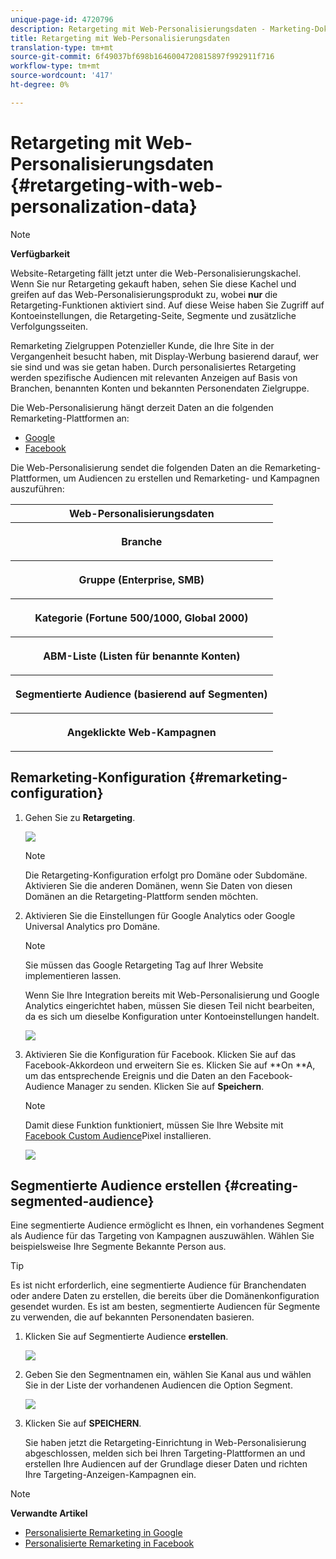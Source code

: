 ```yaml
---
unique-page-id: 4720796
description: Retargeting mit Web-Personalisierungsdaten - Marketing-Dokumente - Produktdokumentation
title: Retargeting mit Web-Personalisierungsdaten
translation-type: tm+mt
source-git-commit: 6f49037bf698b1646004720815897f992911f716
workflow-type: tm+mt
source-wordcount: '417'
ht-degree: 0%

---
```



# Retargeting mit Web-Personalisierungsdaten {#retargeting-with-web-personalization-data}

>[!NOTE]
>
>**Verfügbarkeit**
>
>Website-Retargeting fällt jetzt unter die Web-Personalisierungskachel. Wenn Sie nur Retargeting gekauft haben, sehen Sie diese Kachel und greifen auf das Web-Personalisierungsprodukt zu, wobei **nur** die Retargeting-Funktionen aktiviert sind. Auf diese Weise haben Sie Zugriff auf Kontoeinstellungen, die Retargeting-Seite, Segmente und zusätzliche Verfolgungsseiten.

Remarketing Zielgruppen Potenzieller Kunde, die Ihre Site in der Vergangenheit besucht haben, mit Display-Werbung basierend darauf, wer sie sind und was sie getan haben. Durch personalisiertes Retargeting werden spezifische Audiencen mit relevanten Anzeigen auf Basis von Branchen, benannten Konten und bekannten Personendaten Zielgruppe.

Die Web-Personalisierung hängt derzeit Daten an die folgenden Remarketing-Plattformen an:

* [Google](personalized-remarketing-in-google.md)
* [Facebook](personalized-remarketing-in-facebook.md)

Die Web-Personalisierung sendet die folgenden Daten an die Remarketing-Plattformen, um Audiencen zu erstellen und Remarketing- und Kampagnen auszuführen:

<table> 
 <tbody> 
  <tr> 
   <th colspan="1">Web-Personalisierungsdaten</th> 
  </tr> 
  <tr> 
   <th><p>Branche</p></th> 
  </tr> 
  <tr> 
   <th><p>Gruppe (Enterprise, SMB)</p></th> 
  </tr> 
  <tr> 
   <th><p>Kategorie (Fortune 500/1000, Global 2000)</p></th> 
  </tr> 
  <tr> 
   <th><p>ABM-Liste (Listen für benannte Konten)</p></th> 
  </tr> 
  <tr> 
   <th><p>Segmentierte Audience (basierend auf Segmenten)</p></th> 
  </tr> 
  <tr> 
   <th><p>Angeklickte Web-Kampagnen</p></th> 
  </tr> 
 </tbody> 
</table>

## Remarketing-Konfiguration {#remarketing-configuration}

1. Gehen Sie zu **Retargeting**.

   ![](assets/one.png)

   >[!NOTE]
   >
   >Die Retargeting-Konfiguration erfolgt pro Domäne oder Subdomäne. Aktivieren Sie die anderen Domänen, wenn Sie Daten von diesen Domänen an die Retargeting-Plattform senden möchten.

1. Aktivieren Sie die Einstellungen für Google Analytics oder Google Universal Analytics pro Domäne.

   >[!NOTE]
   >
   >Sie müssen das Google Retargeting Tag auf Ihrer Website implementieren lassen.
   >
   >
   >Wenn Sie Ihre Integration bereits mit Web-Personalisierung und Google Analytics eingerichtet haben, müssen Sie diesen Teil nicht bearbeiten, da es sich um dieselbe Konfiguration unter Kontoeinstellungen handelt.

   ![](assets/two.png)

1. Aktivieren Sie die Konfiguration für Facebook. Klicken Sie auf das Facebook-Akkordeon und erweitern Sie es. Klicken Sie auf **On **A, um das entsprechende Ereignis und die Daten an den Facebook-Audience Manager zu senden. Klicken Sie auf **Speichern**.

   >[!NOTE]
   >
   >Damit diese Funktion funktioniert, müssen Sie Ihre Website mit [Facebook Custom Audience](https://developers.facebook.com/docs/ads-for-websites/website-custom-audiences/getting-started#install-the-pixel)Pixel installieren.

   ![](assets/three.png)

## Segmentierte Audience erstellen {#creating-segmented-audience}

Eine segmentierte Audience ermöglicht es Ihnen, ein vorhandenes Segment als Audience für das Targeting von Kampagnen auszuwählen. Wählen Sie beispielsweise Ihre Segmente Bekannte Person aus.

>[!TIP]
>
>Es ist nicht erforderlich, eine segmentierte Audience für Branchendaten oder andere Daten zu erstellen, die bereits über die Domänenkonfiguration gesendet wurden. Es ist am besten, segmentierte Audiencen für Segmente zu verwenden, die auf bekannten Personendaten basieren.

1. Klicken Sie auf Segmentierte Audience **erstellen**.

   ![](assets/image2015-1-15-16-3a36-3a38.png)

1. Geben Sie den Segmentnamen ein, wählen Sie Kanal aus und wählen Sie in der Liste der vorhandenen Audiencen die Option Segment.

   ![](assets/image2015-1-15-16-3a40-3a17.png)

1. Klicken Sie auf **SPEICHERN**.

   Sie haben jetzt die Retargeting-Einrichtung in Web-Personalisierung abgeschlossen, melden sich bei Ihren Targeting-Plattformen an und erstellen Ihre Audiencen auf der Grundlage dieser Daten und richten Ihre Targeting-Anzeigen-Kampagnen ein.

>[!NOTE]
>
>**Verwandte Artikel**
>
>* [Personalisierte Remarketing in Google](personalized-remarketing-in-google.md)
>* [Personalisierte Remarketing in Facebook](personalized-remarketing-in-facebook.md)

